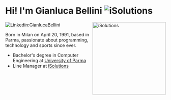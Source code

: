 # Hi! I'm Gianluca Bellini ![iSolutions](https://media.giphy.com/media/QfvoEfKgqjyTu/giphy.gif)

<p><a href="https://www.isolutions.it/">
<img align='right' alt="iSolutions" src="https://www.isolutions.it/images/logo-isolutions.svg" width="230">
</a></p>

[![Linkedin:GianlucaBellini](https://img.shields.io/badge/-Gianluca%20Bellini-blue?style=flat-square&logo=Linkedin&logoColor=white&link=https://www.linkedin.com/in/gbellini91)](https://www.linkedin.com/in/gbellini91)



Born in Milan on April 20, 1991, based in Parma, passionate about programming, technology and sports since ever.

* Bachelor's degree in Computer Engineering at <a href="https://www.unipr.it/">University of Parma</a>
* Line Manager at <a href="https://www.isolutions.it/">iSolutions</a>

